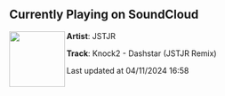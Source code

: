 ## Currently Playing on SoundCloud

[<img align="left" width="100" src="https://i1.sndcdn.com/artworks-RPxw0BRkN6hm6yAs-nLqx2A-t500x500.jpg">](https://soundcloud.com/jstjr/knock2-dashstar-jstjr-remix)

**Artist**: JSTJR 

**Track**: Knock2 - Dashstar (JSTJR Remix)

Last updated at 04/11/2024 16:58
